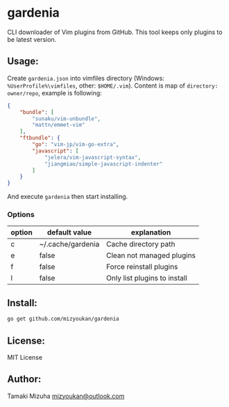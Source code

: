 gardenia
========

CLI downloader of Vim plugins from GitHub.
This tool keeps only plugins to be latest version.

Usage:
------

Create `gardenia.json` into vimfiles directory
(Windows: `%UserProfile%\vimfiles`, other: `$HOME/.vim`).
Content is map of `directory: owner/repo`, example is following:

```json
{
    "bundle": [
        "sunaku/vim-unbundle",
        "mattn/emmet-vim"
    ],
    "ftbundle": {
        "go": "vim-jp/vim-go-extra",
        "javascript": [
            "jelera/vim-javascript-syntax",
            "jiangmiao/simple-javascript-indenter"
        ]
    }
}
```

And execute `gardenia` then start installing.

### Options

option | default value     | explanation
--     | --                | --
c      | ~/.cache/gardenia | Cache directory path
e      | false             | Clean not       managed plugins
f      | false             | Force reinstall plugins
l      | false             | Only  list      plugins to install

Install:
--------

```sh
go get github.com/mizyoukan/gardenia
```

License:
--------

MIT License

Author:
-------

Tamaki Mizuha <mizyoukan@outlook.com>
